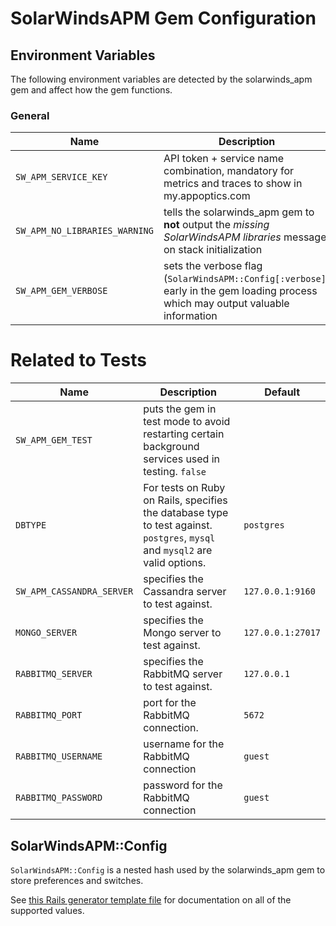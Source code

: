 # SolarWindsAPM Gem Configuration

## Environment Variables

The following environment variables are detected by the solarwinds_apm gem and affect how the gem functions.

### General

Name | Description | Default
---- | ----------- | -------
`SW_APM_SERVICE_KEY` | API token + service name combination, mandatory for metrics and traces to show in my.appoptics.com |
`SW_APM_NO_LIBRARIES_WARNING` | tells the solarwinds_apm gem to __not__ output the _missing SolarWindsAPM libraries_ message on stack initialization | `false`
`SW_APM_GEM_VERBOSE` | sets the verbose flag (`SolarWindsAPM::Config[:verbose]`) early in the gem loading process which may output valuable information | `false`

# Related to Tests

Name | Description | Default
---- | ----------- | -------
`SW_APM_GEM_TEST` | puts the gem in test mode to avoid restarting certain background services used in testing.   `false`
`DBTYPE` | For tests on Ruby on Rails, specifies the database type to test against.  `postgres`, `mysql` and `mysql2` are valid options. | `postgres`
`SW_APM_CASSANDRA_SERVER` | specifies the Cassandra server to test against. | `127.0.0.1:9160`
`MONGO_SERVER` | specifies the Mongo server to test against. | `127.0.0.1:27017`
`RABBITMQ_SERVER` | specifies the RabbitMQ server to test against. | `127.0.0.1`
`RABBITMQ_PORT` | port for the RabbitMQ connection. | `5672`
`RABBITMQ_USERNAME` | username for the RabbitMQ connection | `guest`
`RABBITMQ_PASSWORD` | password for the RabbitMQ connection | `guest`

## SolarWindsAPM::Config

`SolarWindsAPM::Config` is a nested hash used by the solarwinds_apm gem to store preferences and switches.

See [this Rails generator template file](https://github.com/librato/ruby-solarwinds/blob/master/lib/rails/generators/solarwinds_apm/templates/sw_apm_initializer.rb) for documentation on all of the supported values.
